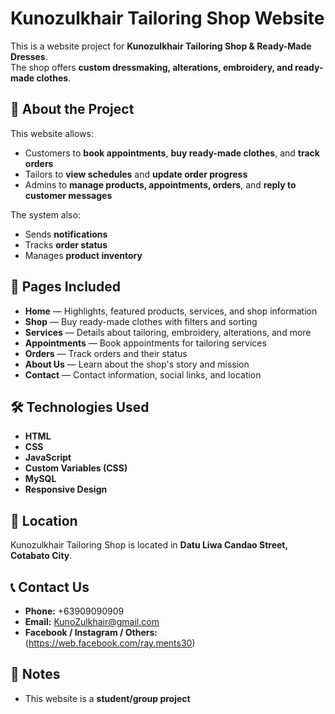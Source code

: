 
# Kunozulkhair Tailoring Shop Website

This is a website project for **Kunozulkhair Tailoring Shop & Ready-Made Dresses**.  
The shop offers **custom dressmaking, alterations, embroidery, and ready-made clothes**.

## 📌 About the Project

This website allows:
- Customers to **book appointments**, **buy ready-made clothes**, and **track orders**  
- Tailors to **view schedules** and **update order progress**  
- Admins to **manage products, appointments, orders**, and **reply to customer messages**

The system also:
- Sends **notifications**
- Tracks **order status**
- Manages **product inventory**

## 📂 Pages Included
- **Home** — Highlights, featured products, services, and shop information  
- **Shop** — Buy ready-made clothes with filters and sorting  
- **Services** — Details about tailoring, embroidery, alterations, and more  
- **Appointments** — Book appointments for tailoring services  
- **Orders** — Track orders and their status  
- **About Us** — Learn about the shop's story and mission  
- **Contact** — Contact information, social links, and location  

## 🛠️ Technologies Used
- **HTML**
- **CSS**
- **JavaScript**
- **Custom Variables (CSS)**
- **MySQL**    
- **Responsive Design**

## 📍 Location
Kunozulkhair Tailoring Shop is located in **Datu Liwa Candao Street, Cotabato City**.

## 📞 Contact Us
- **Phone:** +63909090909
- **Email:** KunoZulkhair@gmail.com  
- **Facebook / Instagram / Others:** (https://web.facebook.com/ray.ments30)

## 📑 Notes
- This website is a **student/group project**
